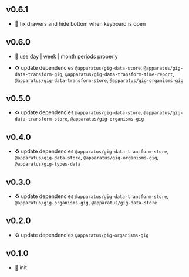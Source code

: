 ## v0.6.1

* 🐞 fix drawers and hide bottom when keyboard is open

## v0.6.0

* 🌱 use day | week | month periods properly

* ♻️ update dependencies `@apparatus/gig-data-store`, `@apparatus/gig-data-transform-gig`, `@apparatus/gig-data-transform-time-report`, `@apparatus/gig-data-transform-store`, `@apparatus/gig-organisms-gig`

## v0.5.0

* ♻️ update dependencies `@apparatus/gig-data-store`, `@apparatus/gig-data-transform-store`, `@apparatus/gig-organisms-gig`

## v0.4.0

* ♻️ update dependencies `@apparatus/gig-data-transform-store`, `@apparatus/gig-data-store`, `@apparatus/gig-organisms-gig`, `@apparatus/gig-types-data`

## v0.3.0

* ♻️ update dependencies `@apparatus/gig-data-transform-store`, `@apparatus/gig-organisms-gig`, `@apparatus/gig-data-store`

## v0.2.0

* ♻️ update dependencies `@apparatus/gig-organisms-gig`

## v0.1.0

* 🐣 init
